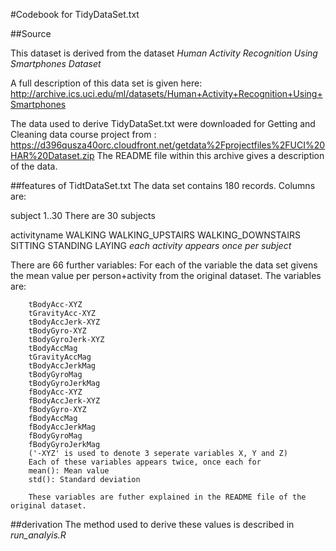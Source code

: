 #Codebook for TidyDataSet.txt

##Source

This dataset is derived from the dataset *Human Activity Recognition Using Smartphones Dataset* 

A full description of this data set is given here:
http://archive.ics.uci.edu/ml/datasets/Human+Activity+Recognition+Using+Smartphones

The data used to derive TidyDataSet.txt were downloaded for Getting and Cleaning data course project from :
https://d396qusza40orc.cloudfront.net/getdata%2Fprojectfiles%2FUCI%20HAR%20Dataset.zip
The README file within this archive gives a description of the data.

##features of TidtDataSet.txt
The data set contains 180 records. Columns are:

subject 1..30
        There are 30 subjects

activityname
        WALKING
	WALKING_UPSTAIRS
	WALKING_DOWNSTAIRS
	SITTING
	STANDING
	LAYING
        *each activity appears once per subject*

There are 66 further variables:
        For each of the variable the data set givens the mean value per person+activity from the original dataset.  The variables are:

        tBodyAcc-XYZ
        tGravityAcc-XYZ
        tBodyAccJerk-XYZ
        tBodyGyro-XYZ
        tBodyGyroJerk-XYZ
        tBodyAccMag
        tGravityAccMag
        tBodyAccJerkMag
        tBodyGyroMag
        tBodyGyroJerkMag
        fBodyAcc-XYZ
        fBodyAccJerk-XYZ
        fBodyGyro-XYZ
        fBodyAccMag
        fBodyAccJerkMag
        fBodyGyroMag
        fBodyGyroJerkMag
        ('-XYZ' is used to denote 3 seperate variables X, Y and Z)
        Each of these variables appears twice, once each for 
        mean(): Mean value
        std(): Standard deviation

        These variables are futher explained in the README file of the original dataset.        
##derivation
The method used to derive these values is described in *run_analyis.R*
        

